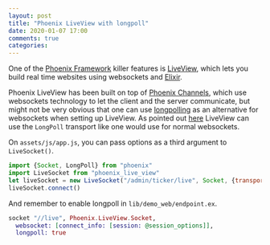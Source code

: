 ```yaml
---
layout: post
title: "Phoenix LiveView with longpoll"
date: 2020-01-07 17:00
comments: true
categories:
---
```


One of the [Phoenix Framework](https://www.phoenixframework.org/) killer features is [LiveView](https://github.com/phoenixframework/phoenix_live_view), which lets you build real time websites using websockets and [Elixir](https://elixir-lang.org/).

Phoenix LiveView has been built on top of [Phoenix Channels](https://hexdocs.pm/phoenix/channels.html), which use websockets technology to let the client and the server communicate, but might not be very obvious that one can use [longpolling](https://en.wikipedia.org/wiki/Push_technology#Long_polling) as an alternative for websockets when setting up LiveView. As pointed out [here](https://elixirforum.com/t/live-view-fallback-with-no-websocket/26068) LiveView can use the `LongPoll` transport like one would use for normal websockets.

On `assets/js/app.js`, you can pass options as a third argument to `LiveSocket()`.

```js
import {Socket, LongPoll} from "phoenix"
import LiveSocket from "phoenix_live_view"
let liveSocket = new LiveSocket("/admin/ticker/live", Socket, {transport: LongPoll})
liveSocket.connect()
```

And remember to enable longpoll in `lib/demo_web/endpoint.ex`.

```elixir
socket "//live", Phoenix.LiveView.Socket,
  websocket: [connect_info: [session: @session_options]],
  longpoll: true
```
